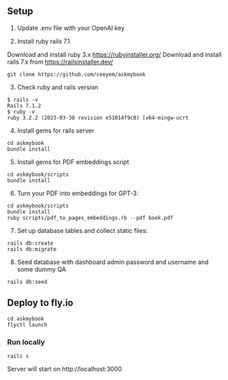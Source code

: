 ## Setup

1. Update .env file with your OpenAI key

2. Install ruby rails 7.1

Download and install ruby 3.x https://rubyinstaller.org/
Download and install rails 7.x from https://railsinstaller.dev/
```
git clone https://github.com/ceeyem/askmybook
```

3. Check ruby and rails version

```
$ rails -v
Rails 7.1.2
$ ruby -v
ruby 3.2.2 (2023-03-30 revision e51014f9c0) [x64-mingw-ucrt
```
4. Install gems for rails server
```
cd askmybook
bundle install
```

5. Install gems for PDF embeddings script
```
cd askmybook/scripts
bundle install
```

6. Turn your PDF into embeddings for GPT-3:
```
cd askmybook/scripts
bundle install
ruby scripts/pdf_to_pages_embeddings.rb --pdf book.pdf
```

7. Set up database tables and collect static files:
```
rails db:create
rails db:migrate
```

8. Seed database with dashboard admin password and username and some dummy QA
```
rails db:seed
```

## Deploy to fly.io

```
cd askmybook
flyctl launch
```

### Run locally

```
rails s 
```
Server will start on http://localhost:3000